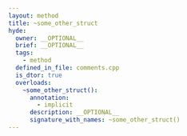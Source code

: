 ```yaml
---
layout: method
title: ~some_other_struct
hyde:
  owner: __OPTIONAL__
  brief: __OPTIONAL__
  tags:
    - method
  defined_in_file: comments.cpp
  is_dtor: true
  overloads:
    ~some_other_struct():
      annotation:
        - implicit
      description: __OPTIONAL__
      signature_with_names: ~some_other_struct()
---
```

